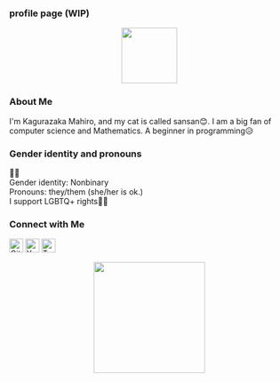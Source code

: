 ### profile page (WIP)
<div id="header" align="center">
  <img src="https://media.giphy.com/media/IEm8kcqLVCctHJ1kWm/giphy.gif" width="100"/>
</div>

### About Me

I'm Kagurazaka Mahiro, and my cat is called sansan😊. I am a big fan of computer science and Mathematics. 
A beginner in programming😥

### Gender identity and pronouns
<p>🏳️‍⚧️<br>Gender identity: Nonbinary <br> Pronouns: they/them (she/her is ok.)<br> I support LGBTQ+ rights🏳️‍🌈 </p>




 


### Connect with Me

[<img src="https://img.icons8.com/color/48/000000/github--v1.png" alt="GitHub" width="25"/>](https://github.com/sansanneko)
[<img src="https://img.icons8.com/?size=512&id=19318&format=png" alt="YouTube" width="25"/>](https://www.youtube.com/channel/UC4dzDfO-AMUwIGNm1j144vw)
[<img src="https://img.icons8.com/color/48/000000/twitter-circled--v1.png" alt="Twitter" width="25"/>](https://twitter.com/sansannekodesu)

<div align="center">
  <img src="https://media1.tenor.com/m/poKWjBCPZLsAAAAC/cute-cat.gif" width="200"/>
</div>
